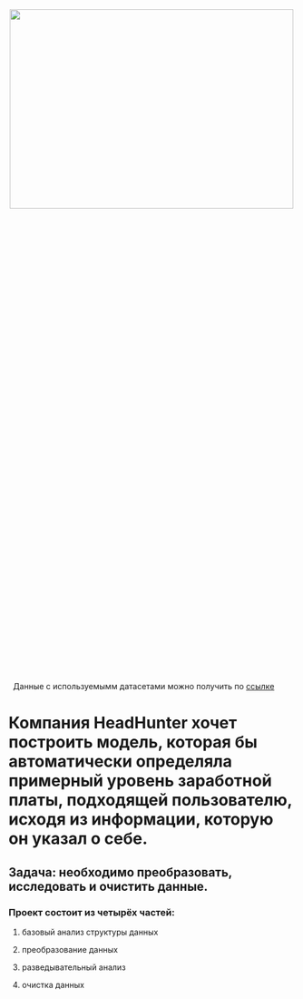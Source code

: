 <center>
  <img src="https://external-content.duckduckgo.com/iu/?u=http%3A%2F%2Flk-gid.ru%2Fwp-content%2Fuploads%2F2020%2F05%2Fhh-logo.png&f=1&nofb=1&ipt=8bf9b74bb5868552005d441816362b68b56b3ee1cd229a283606e3d96993dbea&ipo=images" width="500px" height="30%">
</center>


&nbsp; Данные с используемымм датасетами можно получить по [ссылке](https://drive.google.com/drive/folders/19gg9RiBsf1rMTbPlpRKsSjQu_JptdJW8?usp=sharing)

# Компания HeadHunter хочет построить модель, которая бы автоматически определяла примерный уровень заработной платы, подходящей пользователю, исходя из информации, которую он указал о себе. 
## Задача: необходимо преобразовать, исследовать и очистить данные.
### Проект состоит из четырёх частей:

1. базовый анализ структуры данных

2. преобразование данных

3. разведывательный анализ

4. очистка данных
